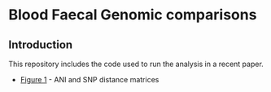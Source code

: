 # Blood Faecal Genomic comparisons

## Introduction 

This repository includes the code used to run the analysis in a recent paper.


* [Figure 1](https://github.com/rngoodman/blood-faecal-genomic-comparison/vignettes/1_ANI_and_SNP_distance_matrices.html) - ANI and SNP distance matrices
